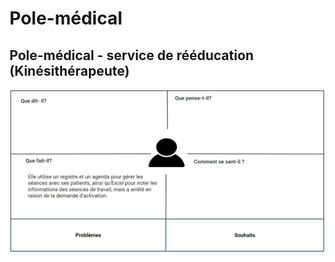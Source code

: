 # Pole-médical

## Pole-médical - service de rééducation (Kinésithérapeute)
![service de rééducation (Kinésithérapeute) Carte d'empathie](../images/Service-de-rééducation-Kinésithérapeute.png)
